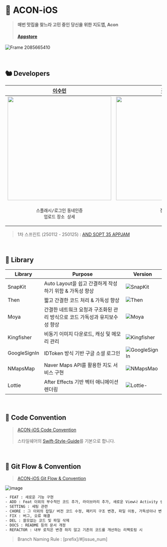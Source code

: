 # 🌰 ACON-iOS

> **매번 맛집을 찾느라 고민 중인 당신을 위한 지도앱, Acon**
> #### [Appstore](https://apps.apple.com/kr/app/acon/id6740120473)

![Frame 2085665410](https://github.com/user-attachments/assets/6d1640b2-1b26-42ae-9eb0-2887960c8f2c)


<br/>

## 🐿️ Developers
| [이수민](https://github.com/cirtuare) | [김유림](https://github.com/yurim830) | [안재현](https://github.com/Ohjackson) | 
| --- | --- | --- |
| <img src="https://github.com/user-attachments/assets/b4ff5177-333e-48c5-9295-95154c7b5275" width="333"/> | <img src="https://github.com/user-attachments/assets/5f7a3082-89c2-4bc3-9b7f-10e8ce0c7fa0" width="333"/> | <img src="https://github.com/user-attachments/assets/55e7f196-623e-4cb4-b800-2cd40c77f8d5" width="333"/> | 
| <p align="center">`스플래시/로그인` `동네인증` <br>`업로드` `장소 상세`</p> | <p align="center">`장소탐색` <br>`필터링`</p> | <p align="center">`취향탐색` <br>`알럿`</p> |


> 1차 스프린트 (250112 - 250125) : 
[AND SOPT 35 APPJAM](https://github.com/SOPT-all/35-APPJAM-iOS-ACON)

<br/>



## 🥜 Library
| Library | Purpose        | Version                                            |
| ------------------- | ------------------------ | ------------------------------------------------------------ |
| SnapKit             | Auto Layout을 쉽고 간결하게 작성하기 위함 & 가독성 향상| ![SnapKit](https://img.shields.io/badge/SnapKit-5.7.1-purple) |
| Then                | 짧고 간결한 코드 처리 & 가독성 향상   | ![Then](https://img.shields.io/badge/Then-3.0.0-white) |
| Moya           | 간결한 네트워크 요청과 구조화된 관리 방식으로 코드 가독성과 유지보수성 향상        | ![Moya](https://img.shields.io/badge/Moya-15.0.3-pink) |
| Kingfisher          | 비동기 이미지 다운로드, 캐싱 및 메모리 관리   | ![Kingfisher](https://img.shields.io/badge/Kingfisher-8.1.3-yellow) |
| GoogleSignIn          | IDToken 방식 기반 구글 소셜 로그인  | ![GoogleSignIn](https://img.shields.io/badge/GoogleSignIn-8.0.0-orange) |
| NMapsMap          | Naver Maps API를 활용한 지도 서비스 구현 | ![NMapsMao](https://img.shields.io/badge/NMapsMap-3.19.0-green) |
| Lottie        | After Effects 기반 벡터 애니메이션 렌더링 | ![Lottie-](https://img.shields.io/badge/Lottie-4.5.1-skyblue) |


<br/>

## 🥜 Code Convention
> [ACON-iOS Code Convention](https://stripe-shoemaker-907.notion.site/acon-ios-code-convention?pvs=4)
<br/><br/> 스타일쉐어의 [Swift-Style-Guide](https://github.com/StyleShare/swift-style-guide)를 기본으로 합니다.


<br/>


## 🥜 Git Flow & Convention
> [ACON-iOS Git Flow & Convention](https://stripe-shoemaker-907.notion.site/acon-ios-git-flow-convention?pvs=4)

![image](https://github.com/user-attachments/assets/3f566073-2e68-4375-90fe-f4dd529c65f7)

```bash
- FEAT : 새로운 기능 구현
- ADD : Feat 이외의 부수적인 코드 추가, 라이브러리 추가, 새로운 View나 Activity 생성
- SETTING : 세팅 관련
- CHORE : 그 이외의 잡일/ 버전 코드 수정, 패키지 구조 변경, 파일 이동, 가독성이나 변수명, reformat 등
- FIX : 버그, 오류 해결
- DEL : 쓸모없는 코드 및 파일 삭제
- DOCS : README 등의 문서 개정
- REFACTOR : 내부 로직은 변경 하지 않고 기존의 코드를 개선하는 리팩토링 시
```
> Branch Naming Rule : [prefix]/#[issue_num]

<br/>
